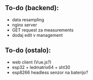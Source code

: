 ## To-do (backend):
* data resampling
* nginx server
* GET request za measurements
* dodaj edit v management

## To-do (ostalo):
* web client (Vue.js?)
* esp32 + ledmatrix64 + sht30
* esp8266 headless senzor na baterijo?
